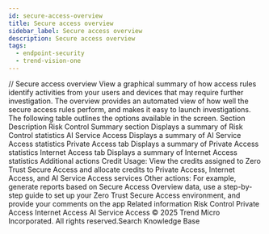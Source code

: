 ```yaml
---
id: secure-access-overview
title: Secure access overview
sidebar_label: Secure access overview
description: Secure access overview
tags:
  - endpoint-security
  - trend-vision-one
---
```


/*<![CDATA[*/ $('#title').html($('meta[name=map-description]').attr('content')); /*]]>*/ Secure access overview View a graphical summary of how access rules identify activities from your users and devices that may require further investigation. The overview provides an automated view of how well the secure access rules perform, and makes it easy to launch investigations. The following table outlines the options available in the screen. Section Description Risk Control Summary section Displays a summary of Risk Control statistics AI Service Access Displays a summary of AI Service Access statistics Private Access tab Displays a summary of Private Access statistics Internet Access tab Displays a summary of Internet Access statistics Additional actions Credit Usage: View the credits assigned to Zero Trust Secure Access and allocate credits to Private Access, Internet Access, and AI Service Access services Other actions: For example, generate reports based on Secure Access Overview data, use a step-by-step guide to set up your Zero Trust Secure Access environment, and provide your comments on the app Related information Risk Control Private Access Internet Access AI Service Access © 2025 Trend Micro Incorporated. All rights reserved.Search Knowledge Base
